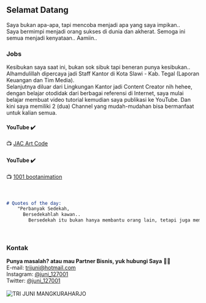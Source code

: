 ## Selamat Datang

Saya bukan apa-apa, tapi mencoba menjadi apa yang saya impikan..<br>
Saya bermimpi menjadi orang sukses di dunia dan akherat. Semoga ini semua menjadi kenyataan.. Aamiin..

### Jobs

Kesibukan saya saat ini, bukan sok sibuk tapi beneran punya kesibukan.. Alhamdulillah dipercaya jadi Staff Kantor di Kota Slawi - Kab. Tegal (Laporan Keuangan dan Tim Media).<br>
Selanjutnya diluar dari Lingkungan Kantor jadi Content Creator nih hehee, dengan belajar otodidak dari berbagai referensi di Internet, saya mulai belajar membuat video tutorial kemudian saya publikasi ke YouTube. Dan kini saya memiliki 2 (dua) Channel yang mudah-mudahan bisa bermanfaat untuk kalian semua.
#### YouTube ✔️
📺 [JAC Art Code](https://www.youtube.com/channel/UCaj_xoq4eM4dPRQg24KW6FA)

#### YouTube ✔️
📺 [1001 bootanimation](https://www.youtube.com/channel/UCN0nycdsYxB0VHQWlF94Y5Q)
<br>
<br>
<br>

```markdown
# Quotes of the day:
    "Perbanyak Sedekah,
      Bersedekahlah kawan..
        Bersedekah itu bukan hanya membantu orang lain, tetapi juga membantu diri kita sendiri"
```

<br>

### Kontak

**Punya masalah? atau mau Partner Bisnis, yuk hubungi Saya** 🤙😘<br>
E-mail: [trijuni@hotmail.com](mailto:trijuni@hotmail.com)<br>
Instagram: [@juni_127001](https://www.instagram.com/juni_127001/)<br>
Twitter: [@juni_127001](https://www.twitter.com/juni_127001/)
<br>
<br>
![TRI JUNI MANGKURAHARJO](https://user-images.githubusercontent.com/91836723/135767377-946b594f-ea76-44bf-b544-55cf388a1d8c.jpg)
